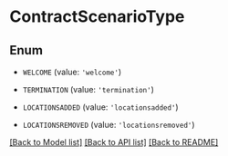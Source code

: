 # ContractScenarioType


## Enum

* `WELCOME` (value: `'welcome'`)

* `TERMINATION` (value: `'termination'`)

* `LOCATIONSADDED` (value: `'locationsadded'`)

* `LOCATIONSREMOVED` (value: `'locationsremoved'`)

[[Back to Model list]](../README.md#documentation-for-models) [[Back to API list]](../README.md#documentation-for-api-endpoints) [[Back to README]](../README.md)


